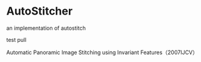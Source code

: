 # AutoStitcher
an implementation of autostitch

test pull  

Automatic Panoramic Image Stitching using Invariant Features（2007IJCV）